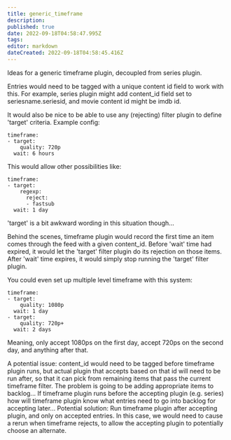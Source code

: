 ```yaml
---
title: generic_timeframe
description: 
published: true
date: 2022-09-18T04:58:47.995Z
tags: 
editor: markdown
dateCreated: 2022-09-18T04:58:45.416Z
---
```


Ideas for a generic timeframe plugin, decoupled from series plugin.

Entries would need to be tagged with a unique content id field to work with this. For example, series plugin might add content_id field set to seriesname.seriesid, and movie content id might be imdb id.

It would also be nice to be able to use any (rejecting) filter plugin to define 'target' criteria. Example config:
```
timeframe:
- target:
    quality: 720p
  wait: 6 hours
```
This would allow other possibilities like:
```
timeframe:
- target:
    regexp:
      reject:
      - fastsub
  wait: 1 day
```
'target' is a bit awkward wording in this situation though...

Behind the scenes, timeframe plugin would record the first time an item comes through the feed with a given content_id. Before 'wait' time had expired, it would let the 'target' filter plugin do its rejection on those items. After 'wait' time expires, it would simply stop running the 'target' filter plugin.

You could even set up multiple level timeframe with this system:
```
timeframe:
- target:
    quality: 1080p
  wait: 1 day
- target:
    quality: 720p+
  wait: 2 days
```
Meaning, only accept 1080ps on the first day, accept 720ps on the second day, and anything after that.

A potential issue: content_id would need to be tagged before timeframe plugin runs, but actual plugin that accepts based on that id will need to be run after, so that it can pick from remaining items that pass the current timeframe filter. The problem is going to be adding appropriate items to backlog... If timeframe plugin runs before the accepting plugin (e.g. series) how will timeframe plugin know what entries need to go into backlog for accepting later... Potential solution: Run timeframe plugin after accepting plugin, and only on accepted entries. In this case, we would need to cause a rerun when timeframe rejects, to allow the accepting plugin to potentially choose an alternate.